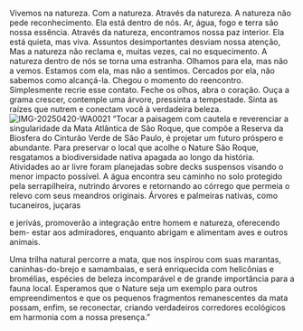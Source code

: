 Vivemos na natureza. Com a natureza. Através da natureza.
A natureza não pede reconhecimento. Ela está dentro de nós.
Ar, água, fogo e terra são nossa essência.
Através da natureza, encontramos nossa paz interior.
Ela está quieta, mas viva.
Assuntos desimportantes desviam nossa atenção,
Mas a natureza não reclama e, muitas vezes, cai no esquecimento.
A natureza dentro de nós se torna uma estranha.
Olhamos para ela, mas não a vemos.
Estamos com ela, mas não a sentimos.
Cercados por ela, não sabemos como alcançá-la.
Chegou o momento do reencontro.
Simplesmente recrie esse contato.
Feche os olhos, abra o coração.
Ouça a grama crescer, contemple uma árvore, pressinta a tempestade.
Sinta as raízes que nutrem e conectam você à verdadeira beleza.
![IMG-20250420-WA0021](https://github.com/user-attachments/assets/b96795d9-87c1-4d17-97f4-f80103b245a0)
“Tocar a paisagem com cautela e reverenciar a singularidade da Mata Atlântica
de São Roque, que compõe a Reserva da Biosfera do Cinturão Verde de São
Paulo, é projetar um futuro próspero e abundante. Para preservar o local que
acolhe o Nature São Roque, resgatamos a biodiversidade nativa apagada
ao longo da história.
Atividades ao ar livre foram planejadas sobre decks suspensos visando
o menor impacto possível. A água encontra seu caminho no solo protegido pela
serrapilheira, nutrindo árvores e retornando ao córrego que permeia o relevo com
seus meandros originais. Árvores e palmeiras nativas, como tucaneiros, juçaras

e jerivás, promoverão a integração entre homem e natureza, oferecendo bem-
estar aos admiradores, enquanto abrigam e alimentam aves e outros animais.

Uma trilha natural percorre a mata, que nos inspirou com suas marantas,
caninhas-do-brejo e samambaias, e será enriquecida com helicônias e bromélias,
espécies de beleza incomparável e de grande importância para a fauna local.
Esperamos que o Nature seja um exemplo para outros empreendimentos e que
os pequenos fragmentos remanescentes da mata possam, enfim, se reconectar,
criando verdadeiros corredores ecológicos em harmonia com a nossa presença.”
